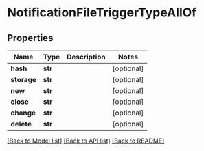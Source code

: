 # NotificationFileTriggerTypeAllOf

## Properties
Name | Type | Description | Notes
------------ | ------------- | ------------- | -------------
**hash** | **str** |  | [optional] 
**storage** | **str** |  | [optional] 
**new** | **str** |  | [optional] 
**close** | **str** |  | [optional] 
**change** | **str** |  | [optional] 
**delete** | **str** |  | [optional] 

[[Back to Model list]](../README.md#documentation-for-models) [[Back to API list]](../README.md#documentation-for-api-endpoints) [[Back to README]](../README.md)


